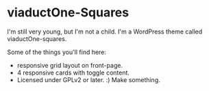 

viaductOne-Squares
===

I'm still very young, but I'm not a child. I'm a WordPress theme called viaductOne-squares.


Some of the things you'll find here:

* responsive grid layout on front-page.
* 4 responsive cards with toggle content.
* Licensed under GPLv2 or later. :) Make something.
